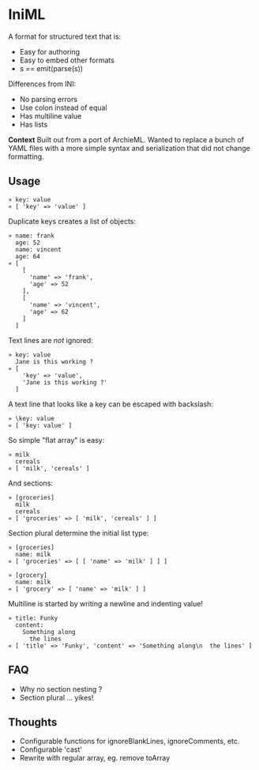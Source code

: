 
# IniML

A format for structured text that is:

- Easy for authoring
- Easy to embed other formats
- s == emit(parse(s))

Differences from INI:
- No parsing errors
- Use colon instead of equal
- Has multiline value
- Has lists

**Context** Built out from a port of ArchieML.
Wanted to replace a bunch of YAML files with a more simple syntax
and serialization that did not change formatting.

## Usage

    » key: value
    « [ 'key' => 'value' ]

Duplicate keys creates a list of objects:

    » name: frank
      age: 52
      name: vincent
      age: 64
    « [
        [
          'name' => 'frank',
          'age' => 52
        ],
        [
          'name' => 'vincent',
          'age' => 62
        ]
      ]

Text lines are *not* ignored:

    » key: value
      Jane is this working ?
    « [
        'key' => 'value',
        'Jane is this working ?'
      ]

A text line that looks like a key can be escaped with backslash:

    » \key: value
    « [ 'key: value' ]

So simple "flat array" is easy:

    » milk
      cereals
    « [ 'milk', 'cereals' ]

And sections:

    » [groceries]
      milk
      cereals
    « [ 'groceries' => [ 'milk', 'cereals' ] ]

Section plural determine the initial list type:

    » [groceries]
      name: milk
    « [ 'groceries' => [ [ 'name' => 'milk' ] ] ]

    » [grocery]
      name: milk
    « [ 'grocery' => [ 'name' => 'milk' ] ]

Multiline is started by writing a newline and indenting value!

    » title: Funky
      content:
        Something along
          the lines
    « [ 'title' => 'Funky', 'content' => 'Something along\n  the lines' ]


## FAQ

* Why no section nesting ?
* Section plural ... yikes!

## Thoughts

* Configurable functions for ignoreBlankLines, ignoreComments, etc.
* Configurable 'cast'
* Rewrite with regular array, eg. remove toArray
